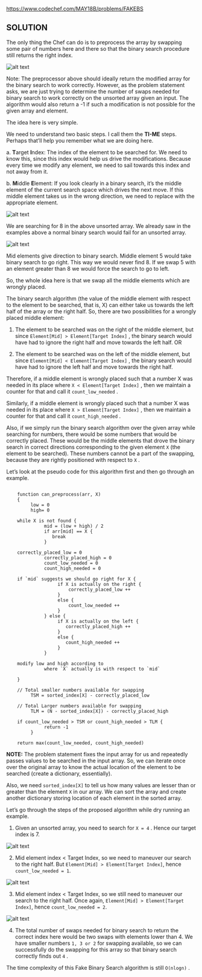 https://www.codechef.com/MAY18B/problems/FAKEBS

## SOLUTION

The only thing the Chef can do is to preprocess the array by swapping some pair of numbers here and there so that the binary search procedure still returns the right index.

![alt text](https://raw.githubusercontent.com/DivyaGodayal/CoderChef-Kitchen/master/Images/Fake-BS-diag1.png)

Note: The preprocessor above should ideally return the modified array for the binary search to work correctly. However, as the problem statement asks, we are just trying to determine the number of swaps needed for binary search to work correctly on the unsorted array given an input. The algorithm would also return a -1 if such a modification is not possible for the given array and element.

The idea here is very simple.

We need to understand two basic steps. I call them the **TI-ME** steps. Perhaps that’ll help you remember what we are doing here.

a. **T**arget **I**ndex: The index of the element to be searched for. We need to know this, since this index would help us drive the modifications. Because every time we modify any element, we need to sail towards this index and not away from it.

b. **M**iddle **E**lement: If you look clearly in a binary search, it’s the middle element of the current search space which drives the next move. If this middle element takes us in the wrong direction, we need to replace with the appropriate element.

![alt text](https://raw.githubusercontent.com/DivyaGodayal/CoderChef-Kitchen/master/Images/Fake-BS-diag2.png)

We are searching for 8 in the above unsorted array. We already saw in the examples above a normal binary search would fail for an unsorted array.

![alt text](https://raw.githubusercontent.com/DivyaGodayal/CoderChef-Kitchen/master/Images/Fake-BS-diag3.png)

Mid elements give direction to binary search. Middle element 5 would take binary search to go right. This way we would never find 8. If we swap 5 with an element greater than 8 we would force the search to go to left.

So, the whole idea here is that we swap all the middle elements which are wrongly placed.

The binary search algorithm (the value of the middle element with respect to the element to be searched, that is, X) can either take us towards the left half of the array or the right half. So, there are two possibilities for a wrongly placed middle element:

1. The element to be searched was on the right of the middle element, but since `Element[Mid] > Element[Target Index]` , the binary search would have had to ignore the right half and move towards the left half. OR

2. The element to be searched was on the left of the middle element, but since `Element[Mid] < Element[Target Index]` , the binary search would have had to ignore the left half and move towards the right half.

Therefore, if a middle element is wrongly placed such that a number X was needed in its place where `X < Element[Target Index]` , then we maintain a counter for that and call it `count_low_needed` .

Similarly, if a middle element is wrongly placed such that a number X was needed in its place where `X > Element[Target Index]` , then we maintain a counter for that and call it `count_high_needed` .

Also, if we simply run the binary search algorithm over the given array while searching for numbers, there would be some numbers that would be correctly placed. These would be the middle elements that drove the binary search in correct directions corresponding to the given element `X` (the element to be searched). These numbers cannot be a part of the swapping, because they are rightly positioned with respect to `X` .

Let’s look at the pseudo code for this algorithm first and then go through an example.

```

	function can_preprocess(arr, X)
	{
	     low = 0
	     high= 0

	while X is not found {
	          mid = (low + high) / 2
	          if arr[mid] == X {
	             break           
	          }

	correctly_placed_low = 0
	          correctly_placed_high = 0
	          count_low_needed = 0
	          count_high_needed = 0

	if `mid` suggests we should go right for X {
	               if X is actually on the right {
	                   correctly_placed_low ++
	               }
	               else {
	                   count_low_needed ++
	               }
	          } else {
	               if X is actually on the left {
	                  correctly_placed_high ++
	               } 
	               else {
	                  count_high_needed ++
	               }
	          }

	modify low and high according to 
	          where `X` actually is with respect to `mid`

	}

	// Total smaller numbers available for swapping
	     TSM = sorted_index[X] - correctly_placed_low

	// Total Larger numbers available for swapping
	     TLM = (N - sorted_index[X]) - correctly_placed_high

	if count_low_needed > TSM or count_high_needed > TLM {
	          return -1
	     }

	return max(count_low_needed, count_high_needed)

```

**NOTE:** The problem statement fixes the input array for us and repeatedly passes values to be searched in the input array. So, we can iterate once over the original array to know the actual location of the element to be searched (create a dictionary, essentially).

Also, we need `sorted_index[X]` to tell us how many values are lesser than or greater than the element `X` in our array. We can sort the array and create another dictionary storing location of each element in the sorted array.

Let’s go through the steps of the proposed algorithm while dry running an example.

1. Given an unsorted array, you need to search for `X = 4` .
    Hence our target index is 7.

![alt text](https://raw.githubusercontent.com/DivyaGodayal/CoderChef-Kitchen/master/Images/Fake-BS-diag4.png)

2. Mid element index < Target Index, so we need to maneuver our search to the right half. But `Element[Mid] > Element[Target Index]`, hence `count_low_needed = 1`.

![alt text](https://raw.githubusercontent.com/DivyaGodayal/CoderChef-Kitchen/master/Images/Fake-BS-diag5.png)

3. Mid element index < Target Index, so we still need to maneuver our search to the right half. Once again, `Element[Mid] > Element[Target Index]`, hence `count_low_needed = 2`.

![alt text](https://raw.githubusercontent.com/DivyaGodayal/CoderChef-Kitchen/master/Images/Fake-BS-diag6.png)

4. The total number of swaps needed for binary search to return the correct index here would be two swaps with elements lower than 4. We have smaller numbers `1, 3 or 2` for swapping available, so we can successfully do the swapping for this array so that binary search correctly finds out `4` .

The time complexity of this Fake Binary Search algorithm is still `O(nlogn)` .